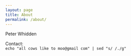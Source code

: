 ```yaml
---
layout: page
title: About
permalink: /about/
---
```


Peter Whidden

Contact:  
```echo "all cows like to moo@gmail com" | sed "s/ /./g"```